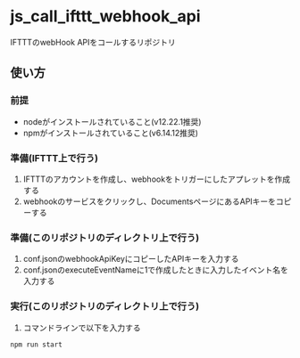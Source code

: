 # js_call_ifttt_webhook_api
IFTTTのwebHook APIをコールするリポジトリ

## 使い方

### 前提

- nodeがインストールされていること(v12.22.1推奨)
- npmがインストールされていること(v6.14.12推奨)

### 準備(IFTTT上で行う)

1. IFTTTのアカウントを作成し、webhookをトリガーにしたアプレットを作成する
1. webhookのサービスをクリックし、DocumentsページにあるAPIキーをコピーする

### 準備(このリポジトリのディレクトリ上で行う)

1. conf.jsonのwebhookApiKeyにコピーしたAPIキーを入力する
1. conf.jsonのexecuteEventNameに1で作成したときに入力したイベント名を入力する

### 実行(このリポジトリのディレクトリ上で行う)

1. コマンドラインで以下を入力する
  ```
  npm run start
  ```